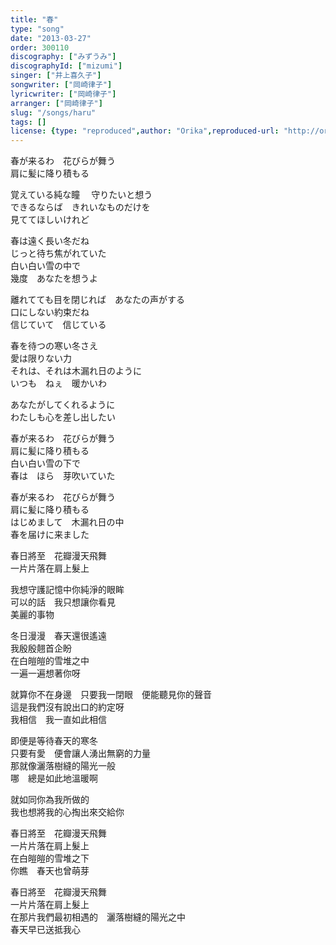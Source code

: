 ```yaml
---
title: "春"
type: "song"
date: "2013-03-27"
order: 300110
discography: ["みずうみ"]
discographyId: ["mizumi"]
singer: ["井上喜久子"]
songwriter: ["岡崎律子"]
lyricwriter: ["岡崎律子"]
arranger: ["岡崎律子"]
slug: "/songs/haru"
tags: []
license: {type: "reproduced",author: "Orika",reproduced-url: "http://orikamushi.myweb.hinet.net",reproduced-website: "織歌蟲"}
---
```


春が来るわ　花びらが舞う   
肩に髪に降り積もる   
  
覚えている純な瞳　 守りたいと想う   
できるならば　きれいなものだけを   
見ててほしいけれど   
  
春は遠く長い冬だね   
じっと待ち焦がれていた   
白い白い雪の中で   
幾度　あなたを想うよ   
  
離れてても目を閉じれば　あなたの声がする   
口にしない約束だね   
信じていて　信じている   
  
春を待つの寒い冬さえ   
愛は限りない力   
それは、それは木漏れ日のように   
いつも　ねぇ　暖かいわ   
  
あなたがしてくれるように   
わたしも心を差し出したい   
  
春が来るわ　花びらが舞う   
肩に髪に降り積もる   
白い白い雪の下で   
春は　ほら　芽吹いていた  
  
春が来るわ　花びらが舞う   
肩に髪に降り積もる   
はじめまして　木漏れ日の中   
春を届けに来ました   
  
春日將至　花瓣漫天飛舞  
一片片落在肩上髮上  
  
我想守護記憶中你純淨的眼眸  
可以的話　我只想讓你看見  
美麗的事物  
  
冬日漫漫　春天還很遙遠  
我殷殷翹首企盼  
在白皚皚的雪堆之中  
一遍一遍想著你呀  
  
就算你不在身邊　只要我一閉眼　便能聽見你的聲音  
這是我們沒有說出口的約定呀  
我相信　我一直如此相信  
  
即便是等待春天的寒冬  
只要有愛　便會讓人湧出無窮的力量  
那就像灑落樹縫的陽光一般  
哪　總是如此地溫暖啊  
  
就如同你為我所做的  
我也想將我的心掏出來交給你  
  
春日將至　花瓣漫天飛舞  
一片片落在肩上髮上  
在白皚皚的雪堆之下  
你瞧　春天也曾萌芽  
  
春日將至　花瓣漫天飛舞  
一片片落在肩上髮上  
在那片我們最初相遇的　灑落樹縫的陽光之中  
春天早已送抵我心
